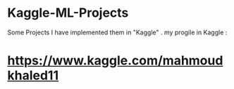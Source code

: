 # Kaggle-ML-Projects
Some Projects I have implemented them in "Kaggle" .
my progile in Kaggle :
# https://www.kaggle.com/mahmoudkhaled11
